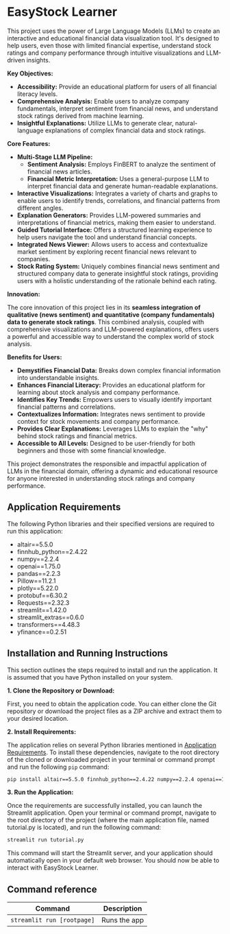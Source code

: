 # EasyStock Learner

This project uses the power of Large Language Models (LLMs) to create an interactive and educational financial data visualization tool. It's designed to help users, even those with limited financial expertise, understand stock ratings and company performance through intuitive visualizations and LLM-driven insights.

**Key Objectives:**

* **Accessibility:** Provide an educational platform for users of all financial literacy levels.
* **Comprehensive Analysis:** Enable users to analyze company fundamentals, interpret sentiment from financial news, and understand stock ratings derived from machine learning.
* **Insightful Explanations:** Utilize LLMs to generate clear, natural-language explanations of complex financial data and stock ratings.

**Core Features:**

* **Multi-Stage LLM Pipeline:**
    * **Sentiment Analysis:** Employs FinBERT to analyze the sentiment of financial news articles.
    * **Financial Metric Interpretation:** Uses a general-purpose LLM to interpret financial data and generate human-readable explanations.
* **Interactive Visualizations:** Integrates a variety of charts and graphs to enable users to identify trends, correlations, and financial patterns from different angles.
* **Explanation Generators:** Provides LLM-powered summaries and interpretations of financial metrics, making them easier to understand.
* **Guided Tutorial Interface:** Offers a structured learning experience to help users navigate the tool and understand financial concepts.
* **Integrated News Viewer:** Allows users to access and contextualize market sentiment by exploring recent financial news relevant to companies.
* **Stock Rating System:** Uniquely combines financial news sentiment and structured company data to generate insightful stock ratings, providing users with a holistic understanding of the rationale behind each rating.

**Innovation:**

The core innovation of this project lies in its **seamless integration of qualitative (news sentiment) and quantitative (company fundamentals) data to generate stock ratings**. This combined analysis, coupled with comprehensive visualizations and LLM-powered explanations, offers users a powerful and accessible way to understand the complex world of stock analysis.

**Benefits for Users:**

* **Demystifies Financial Data:** Breaks down complex financial information into understandable insights.
* **Enhances Financial Literacy:** Provides an educational platform for learning about stock analysis and company performance.
* **Identifies Key Trends:** Empowers users to visually identify important financial patterns and correlations.
* **Contextualizes Information:** Integrates news sentiment to provide context for stock movements and company performance.
* **Provides Clear Explanations:** Leverages LLMs to explain the "why" behind stock ratings and financial metrics.
* **Accessible to All Levels:** Designed to be user-friendly for both beginners and those with some financial knowledge.

This project demonstrates the responsible and impactful application of LLMs in the financial domain, offering a dynamic and educational resource for anyone interested in understanding stock ratings and company performance.

## Application Requirements

The following Python libraries and their specified versions are required to run this application:

* altair==5.5.0
* finnhub_python==2.4.22
* numpy==2.2.4
* openai==1.75.0
* pandas==2.2.3
* Pillow==11.2.1
* plotly==5.22.0
* protobuf==6.30.2
* Requests==2.32.3
* streamlit==1.42.0
* streamlit_extras==0.6.0
* transformers==4.48.3
* yfinance==0.2.51

## Installation and Running Instructions

This section outlines the steps required to install and run the application. It is assumed that you have Python installed on your system.

**1. Clone the Repository or Download:**

First, you need to obtain the application code. You can either clone the Git repository or download the project files as a ZIP archive and extract them to your desired location.

**2. Install Requirements:**

The application relies on several Python libraries mentioned in [ Application Requirements](#application-requirements). To install these dependencies, navigate to the root directory of the cloned or downloaded project in your terminal or command prompt and run the following `pip` command:

```bash
pip install altair==5.5.0 finnhub_python==2.4.22 numpy==2.2.4 openai==1.75.0 pandas==2.2.3 Pillow==11.2.1 plotly==5.22.0 protobuf==6.30.2 Requests==2.32.3 streamlit==1.42.0 streamlit_extras==0.6.0 transformers==4.48.3 yfinance==0.2.51
```

**3. Run the Application:**

Once the requirements are successfully installed, you can launch the Streamlit application. Open your terminal or command prompt, navigate to the root directory of the project (where the main application file, named tutorial.py is located), and run the following command:

```bash
streamlit run tutorial.py
```

This command will start the Streamlit server, and your application should automatically open in your default web browser. You should now be able to interact with EasyStock Learner.

## Command reference

| Command           | Description                                              |
| ----------------- | -------------------------------------------------------- |
| `streamlit run [rootpage]`            | Runs the app                        |
